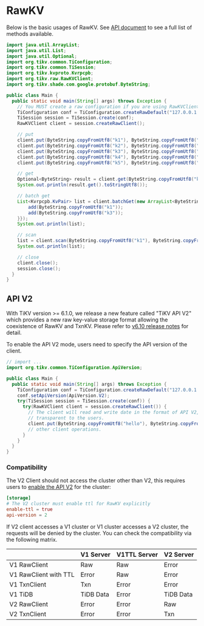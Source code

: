 # RawKV

Below is the basic usages of RawKV. See [API document] to see a full list of methods available.

[API document]: https://tikv.github.io/client-java/apidocs/org/tikv/raw/RawKVClient

```java
import java.util.ArrayList;
import java.util.List;
import java.util.Optional;
import org.tikv.common.TiConfiguration;
import org.tikv.common.TiSession;
import org.tikv.kvproto.Kvrpcpb;
import org.tikv.raw.RawKVClient;
import org.tikv.shade.com.google.protobuf.ByteString;

public class Main {
  public static void main(String[] args) throws Exception {
    // You MUST create a raw configuration if you are using RawKVClient.
    TiConfiguration conf = TiConfiguration.createRawDefault("127.0.0.1:2379");
    TiSession session = TiSession.create(conf);
    RawKVClient client = session.createRawClient();

    // put
    client.put(ByteString.copyFromUtf8("k1"), ByteString.copyFromUtf8("Hello"));
    client.put(ByteString.copyFromUtf8("k2"), ByteString.copyFromUtf8(","));
    client.put(ByteString.copyFromUtf8("k3"), ByteString.copyFromUtf8("World"));
    client.put(ByteString.copyFromUtf8("k4"), ByteString.copyFromUtf8("!"));
    client.put(ByteString.copyFromUtf8("k5"), ByteString.copyFromUtf8("Raw KV"));

    // get
    Optional<ByteString> result = client.get(ByteString.copyFromUtf8("k1"));
    System.out.println(result.get().toStringUtf8());

    // batch get
    List<Kvrpcpb.KvPair> list = client.batchGet(new ArrayList<ByteString>() {{
        add(ByteString.copyFromUtf8("k1"));
        add(ByteString.copyFromUtf8("k3"));
    }});
    System.out.println(list);

    // scan
    list = client.scan(ByteString.copyFromUtf8("k1"), ByteString.copyFromUtf8("k6"), 10);
    System.out.println(list);

    // close
    client.close();
    session.close();
  }
}
```


## API V2
With TiKV version >= 6.1.0, we release a new feature called "TiKV API V2" which provides a new raw key-value storage format allowing the coexistence of RawKV and TxnKV. Please refer to [v6.10 release notes](https://docs.pingcap.com/tidb/stable/release-6.1.0#ease-of-use) for detail.

To enable the API V2 mode, users need to specify the API version of the client.

```java
// import ...
import org.tikv.common.TiConfiguration.ApiVersion;

public class Main {
  public static void main(String[] args) throws Exception {
    TiConfiguration conf = TiConfiguration.createRawDefault("127.0.0.1:2379");
    conf.setApiVersion(ApiVersion.V2);
    try(TiSession session = TiSession.create(conf)) {
      try(RawKVClient client = session.createRawClient()) {
        // The client will read and write date in the format of API V2, which is
        // transparent to the users.
        client.put(ByteString.copyFromUtf8("hello"), ByteString.copyFromUtf8("world"));
        // other client operations.
      }
    }
  }
}
```

### Compatibility

The V2 Client should not access the cluster other than V2, this requires users to [enable the API V2](https://docs.pingcap.com/tidb/stable/tikv-configuration-file#api-version-new-in-v610) for the cluster:

```toml
[storage]
# The V2 cluster must enable ttl for RawKV explicitly
enable-ttl = true
api-version = 2
```

If V2 client accesses a V1 cluster or V1 cluster accesses a V2 cluster, the requests will be denied by the cluster. You can check the compatibility via the following matrix.


|                       | V1 Server | V1TTL Server | V2 Server |
| --------------------- | --------- | ------------ | --------- |
| V1 RawClient          | Raw       | Raw          | Error     |
| V1 RawClient with TTL | Error     | Raw          | Error     |
| V1 TxnClient          | Txn       | Error        | Error     |
| V1 TiDB               | TiDB Data | Error        | TiDB Data |
| V2 RawClient          | Error     | Error        | Raw       |
| V2 TxnClient          | Error     | Error        | Txn       |